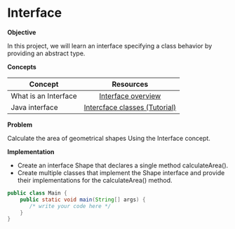 # Interface

**Objective**

In this project, we will learn an interface specifying a class behavior by providing an abstract type.

**Concepts**


| Concept   |      Resources      |
|----------|:-------------:|
|What is an Interface|[Interface overview](https://www.simplilearn.com/tutorials/java-tutorial/java-interface#:~:text=and%20project%20performance.-,What%20is%20Interface%20in%20Java%3F,in%20Java%20to%20achieve%20abstraction.)|
|Java interface|[Intercface classes (Tutorial)](https://www.youtube.com/watch?v=GhslBwrRsnw)|



**Problem**

Calculate the area of geometrical shapes Using the Interface concept.

**Implementation**

* Create an interface Shape that declares a single method calculateArea().
* Create multiple classes that implement the Shape interface and provide their implementations for the calculateArea() method.

```Java
public class Main {
    public static void main(String[] args) {
       /* write your code here */
    }
}

```

